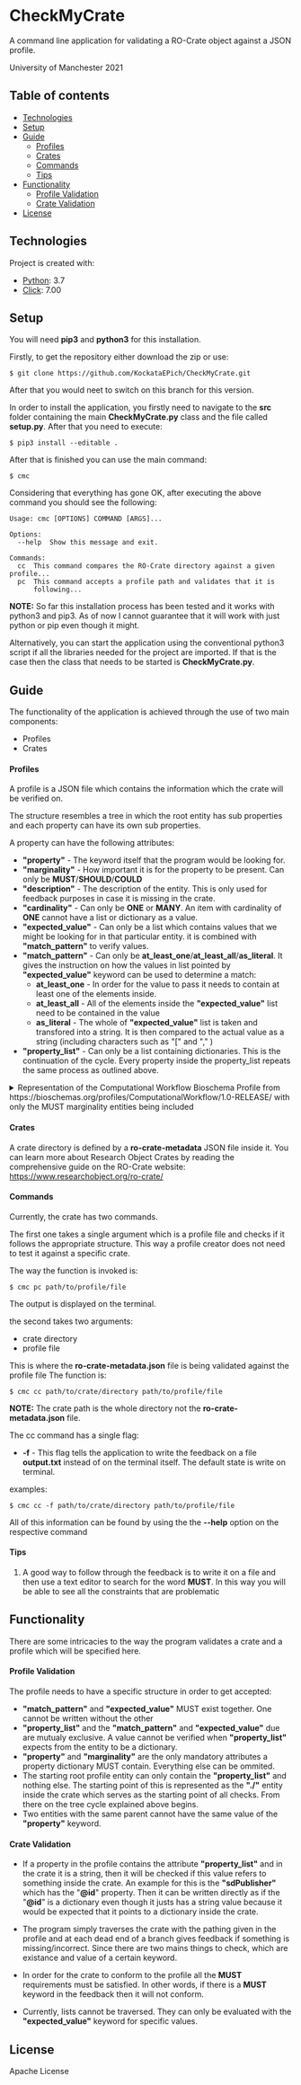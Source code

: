 # CheckMyCrate
A command line application for validating a RO-Crate object against a JSON profile.

University of Manchester 2021

## Table of contents
* [Technologies](#technologies)
* [Setup](#setup)
* [Guide](#guide)
  * [Profiles](#profiles)
  * [Crates](#crates)
  * [Commands](#commands)
  * [Tips](#tips)
* [Functionality](#functionality)
  * [Profile Validation](#profile-validation)
  * [Crate Validation](#crate-validation)
* [License](#license)

## Technologies
Project is created with:
* [Python](https://www.python.org/): 3.7
* [Click](https://click.palletsprojects.com/en/7.x/): 7.00
	
## Setup
You will need **pip3** and **python3** for this installation.

Firstly, to get the repository either download the zip or use:

```
$ git clone https://github.com/KockataEPich/CheckMyCrate.git
```

After that you would neet to switch on this branch for this version.

In order to install the application, you firstly need to navigate to the
**src** folder containing the main **CheckMyCrate.py** class and the file called **setup.py**. After that
you need to execute:

```
$ pip3 install --editable .
```
After that is finished you can use the main command:

```
$ cmc 
```

Considering that everything has gone OK, after executing the above command you should see the following:

```
Usage: cmc [OPTIONS] COMMAND [ARGS]...

Options:
  --help  Show this message and exit.

Commands:
  cc  This command compares the RO-Crate directory against a given profile...
  pc  This command accepts a profile path and validates that it is
      following...
```

**NOTE:** So far this installation process has been tested and it works with python3 and pip3. As of now I cannot guarantee 
that it will work with just python or pip even though it might.


Alternatively, you can start the application using the conventional python3 script if all the libraries needed for the project are imported.
If that is the case then the class that needs to be started is **CheckMyCrate.py**. 

## Guide
The functionality of the application is achieved through the use of two main components:
- Profiles
- Crates

#### Profiles

A profile is a JSON file which contains the information which the crate will be verified on.

The structure resembles a tree in which the root entity has sub properties and each property can have its own sub properties.

A property can have the following attributes:
- **"property"** - The keyword itself that the program would be looking for.
- **"marginality"** - How important it is for the property to be present. Can only be **MUST**/**SHOULD**/**COULD**
- **"description"** - The description of the entity. This is only used for feedback purposes in case it is missing in the crate.
- **"cardinality"** - Can only be **ONE** or **MANY**. An item with cardinality of **ONE** cannot have a list or dictionary as a value.
- **"expected_value"** - Can only be a list which contains values that we might be looking for in that particular entity. it is combined with **"match_pattern"** to verify values.
- **"match_pattern"** - Can only be **at_least_one**/**at_least_all**/**as_literal**. It gives the instruction on how the values in list pointed by **"expected_value"** keyword can be used to determine a match: 
	 - **at_least_one** - In order for the value to pass it needs to contain at least one of the elements inside.
	 - **at_least_all** - All of the elements inside the **"expected_value"** list need to be contained in the value
	 - **as_literal** - The whole of **"expected_value"** list is taken and transfored into a string. It is then compared to the actual value as a string (including characters such as "\[" and "," )
- **"property_list"** - Can only be a list containing dictionaries. This is the continuation of the cycle. Every property inside the property_list repeats the same process as outlined above. 

<details>
  <summary>Representation of the Computational Workflow Bioschema Profile from https://bioschemas.org/profiles/ComputationalWorkflow/1.0-RELEASE/ with only
	  the MUST marginality entities being included
</summary>
  
  ```
  {
    "property_list": [
        {
            "marginality": "MUST",
            "property": "mainEntity",
            "description": "the main entity",
            "property_list": [
                {
                    "marginality": "MUST",
                    "property": "@id",
                    "property_list": [
                        {
                            "property": "@type",
                            "marginality": "MUST",
                            "match_pattern": "at_least_all",
                            "expected_value": [ "File", "SoftwareSourceCode", "ComputationalWorkflow" ]
                        },

                        {
                            "property": "programmingLanguage",
                            "marginality": "MUST",
                            "property_list": [
                                {
                                    "marginality": "MUST",
                                    "property": "@id",
                                    "property_list": [
                                        {
                                            "property": "@type",
                                            "marginality": "MUST",
                                            "expected_value": [ "ComputerLanguage", "Text" ],
                                            "match_pattern": "at_least_one"
                                        }
                                    ]
                                }
                            ]
                        }
                    ]
                }
            ]
        },
        {
            "property": "sdPublisher",
            "marginality": "MUST",
            "cardinality": "ONE",
            "property_list": [
                {
                    "property": "@id",
                    "marginality": "MUST",
                    "property_list": [
                        {
                            "property": "@type",
                            "marginality": "MUST",
                            "expected_value": [
                                "Organization",
                                "Person"
                            ],
                            "match_pattern": "at_least_one"
                        }
                    ]
                }
            ]
        },
        {
            "property": "license",
            "marginality": "MUST"
        },

        {
            "property": "dateCreated",
            "marginality": "MUST",
            "cardinality": "ONE"
        },

        {
            "property": "name",
            "marginality": "MUST"
        },

        {
            "property": "url",
            "marginality": "MUST",
            "cardinality": "ONE"
        },

        {
            "property": "version",
            "marginality": "MUST",
            "cardinality": "ONE"
        },

        {
            "property": "output",
            "marginality": "MUST"
        },

        {
            "property": "input",
            "marginality": "MUST"
        },

        {
            "property": "creator",
            "marginality": "MUST"
        }
    ]
}
  ```
  
</details>

#### Crates
A crate directory is defined by a **ro-crate-metadata** JSON file inside it. You can learn
more about Research Object Crates by reading the comprehensive guide on the RO-Crate website: https://www.researchobject.org/ro-crate/

#### Commands

Currently, the crate has two commands.

The first one takes a single argument which is a profile file and checks if it follows the appropriate structure.
This way a profile creator does not need to test it against a specific crate.

The way the function is invoked is:

```
$ cmc pc path/to/profile/file
```

The output is displayed on the terminal.

the second takes two arguments:
- crate directory
- profile file

This is where the **ro-crate-metadata.json** file is being validated against the profile file 
The function is:

```
$ cmc cc path/to/crate/directory path/to/profile/file
```

**NOTE:** The crate path is the whole directory not the **ro-crate-metadata.json** file.

The cc command has a single flag:
- **-f** - This flag tells the application to write the feedback on a file **output.txt** instead of on the terminal itself. The default state is write on terminal.

examples:
```
$ cmc cc -f path/to/crate/directory path/to/profile/file

```
All of this information can be found by using the the **--help** option on the respective command

#### Tips
1. A good way to follow through the feedback is to write it on a file and then use a text editor 
to search for the word **MUST**. In this way you will be able to see all the constraints that are
problematic


## Functionality
There are some intricacies to the way the program validates a crate and a profile which will be specified here.

#### Profile Validation
The profile needs to have a specific structure in order to get accepted:
- **"match_pattern"** and **"expected_value"** MUST exist together. One cannot be written without the other
- **"property_list"** and the **"match_pattern"** and **"expected_value"** due are mutualy exclusive. A value cannot be verified when **"property_list"** expects from the 
entity to be a dictionary.
- **"property"** and **"marginality"** are the only mandatory attributes a property dictionary MUST contain. Everything else can be ommited.
- The starting root profile entity can only contain the **"property_list"** and nothing else. The starting point of this is represented as the **"./"** entity inside the crate which serves as the starting point of all checks. From there on the tree cycle explained above begins.
- Two entities with the same parent cannot have the same value of the **"property"** keyword.


#### Crate Validation
- If a property in the profile contains the attribute **"property_list"** and in the crate it is a string, then it will be checked if this value refers to something inside the crate. An example for this is the **"sdPublisher"** which has the "**@id**" property. Then it can be written directly as if the "**@id**" is a dictionary even though it justs has a string value because it would be expected that it points to a dictionary inside the crate.
- The program simply traverses the crate with the pathing given in the profile and at each dead end of a branch gives feedback if something is missing/incorrect. Since there are two mains things to check, which are existance and value of a certain
keyword.

- In order for the crate to conform to the profile all the **MUST** requirements must be satisfied. In other words, if there is a **MUST** keyword in the feedback then it will not conform.

- Currently, lists cannot be traversed. They can only be evaluated with the **"expected_value"** keyword for specific values.


## License
Apache License
